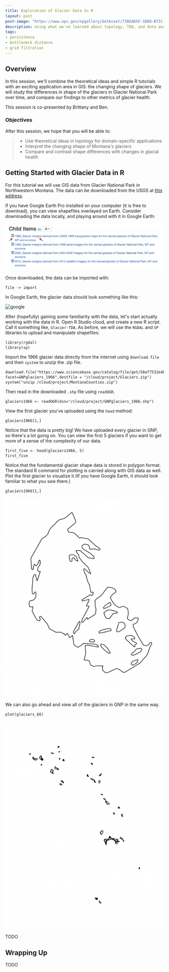 ```yaml
---
title: Exploration of Glacier Data In R
layout: post
post-image: "https://www.nps.gov/npgallery/GetAsset/73DEAD5F-1DD8-B71C-07D706E33BB2C5C2/proxy/hires?"
description: Using what we've learned about topology, TDA, and data analysis more broadly, we study the evolving shape of glaciers in Montana's Glacier National Park.
tags:
- persistence
- bottleneck distance
- grid filtration
---
```


## Overview

In this session, we'll combine the theoretical ideas and simple
R tutorials with an exciting application area in GIS: the changing
shape of glaciers. We will study the differences in shape of the
glaciers in Glacier National Park over time, and compare our findings
to other metrics of glacier health.

This session is co-presented by Brittany and Ben.

### Objectives

After this session, we hope that you will be able to:

> - Use theoretical ideas in topology for domain-specific applications
> - Interpret the changing shape of Montana's glaciers
> - Compare and contrast shape differences with changes in glacial health


## Getting Started with Glacier Data in R

For this tutorial we will use GIS data from Glacier National Park in Northwestern Montana.
The data can be downloaded from the USGS at [this address](https://www.sciencebase.gov/catalog/item/58af7022e4b01ccd54f9f542).

If you have Google Earth Pro installed on your computer (it is free to download), you can
view shapefiles overlayed on Earth. Consider downloading the data locally,
and playing around with it in Google Earth:

![data](../assets/images/links.png)

Once downloaded, the data can be imported with:

```
file -> import
```

In Google Earth, the glacier data should look something like this:

![google](../assets/images/googleearth.png)

After (hopefully) gaining some familiarity with the data, let's start actually working with
the data in R. Open R Studio cloud, and create a new R script. Call it something
like, `Glacier-TDA`.
As before, we will use the `RGDAL` and `SP` libraries to upload and manipulate shapefiles:

```
library(rgdal)
library(sp)
```

Import the 1966 glacier data directly from the internet using `download.file` and then `system`
to unzip the .zip file.

```
download.file("https://www.sciencebase.gov/catalog/file/get/58af7532e4b01ccd54f9f5d3?facet=GNPglaciers_1966",destfile = "/cloud/project/Glaciers.zip")
system("unzip /cloud/project/MontanaCounties.zip")
```

Then read in the downloaded `.shp` file using `readOGR`.

```
glaciers1966 <- readOGR(dsn="/cloud/project/GNPglaciers_1966.shp")
```


View the first glacier you've uploaded using the `head` method:

```
glaciers1966[1,]
```

Notice that the data is pretty big! We have uploaded every glacier in GNP, so there's a lot going on.
You can view the first 5 glaciers if you want to get more of a sense of the complexity of our data.

```
first_five <- head(glaciers1966, 5)
first_five
```

Notice that the fundamental glacier shape data is stored in polygon format.
The standard R command for plotting is carried along with GIS data as well.
Plot the first glacier to visualize it.(If you have Google Earth, it should look familiar to what you saw there.)

```
glaciers1966[1,]
```

![glacier1](../assets/images/glacier1.png)


We can also go ahead and view all of the glaciers in GNP in the same way.

```
plot(glaciers_66)
```

![glacier2](../assets/images/glacier2.png)


TODO

## Wrapping Up

TODO
